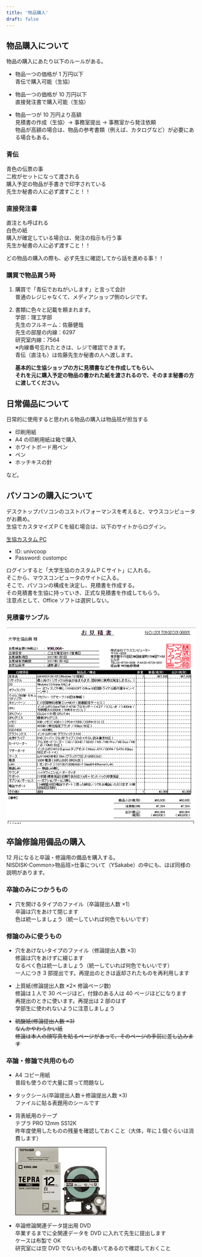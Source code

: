 ```yaml
---
title: '物品購入'
draft: false
---
```


## 物品購入について

物品の購入にあたり以下のルールがある。

- 物品一つの価格が 1 万円以下  
  青伝で購入可能（生協）

- 物品一つの価格が 10 万円以下  
  直接発注書で購入可能（生協）

- 物品一つが 10 万円より高額  
  見積書の作成（生協）→ 事務室提出 → 事務室から発注依頼  
  物品が高額の場合は、物品の参考書類（例えば、カタログなど）が必要にある場合もある。

### 青伝

青色の伝票の事  
二枚がセットになって渡される  
購入予定の物品が手書きで印字されている  
先生か秘書の人に必ず渡すこと！！

### 直接発注書

直注とも呼ばれる  
白色の紙  
購入が確定している場合は、発注の指示も行う事  
先生か秘書の人に必ず渡すこと！！

どの物品の購入の際も、必ず先生に確認してから話を進める事！！

### 購買で物品買う時

1. 購買で「青伝でおねがいします」と言って会計  
   普通のレジじゃなくて、メディアショップ側のレジです。

2. 書類に色々と記載を頼まれます。  
   学部：理工学部  
   先生のフルネーム：佐藤健哉  
   先生の部屋の内線：6297  
   研究室内線：7564  
   ※内線番号忘れたときは、レジで確認できます。  
   青伝（直注も）は佐藤先生か秘書の人へ渡します。

   **基本的に生協ショップの方に見積書などを作成してもらい、  
   それを元に購入予定の物品の書かれた紙を渡されるので、そのまま秘書の方に渡してください。**

## 日常備品について

日常的に使用すると思われる物品の購入は物品班が担当する

- 印刷用紙
- A4 の印刷用紙は箱で購入
- ホワイトボード用ペン
- ペン
- ホッチキスの針

など。

## パソコンの購入について

デスクトップパソコンのコストパフォーマンスを考えると、マウスコンピュータがお薦め。  
生協でカスタマイズＰＣを組む場合は、以下のサイトからログイン。

[生協カスタム PC](http://www.google.com/url?q=http%3A%2F%2Fcustompc.univcoop.or.jp%2F&sa=D&sntz=1&usg=AFQjCNEZbtjEbwwgcYiulYvQbnPc23yAFA)

- ID: univcoop
- Password: custompc

ログインすると「大学生協のカスタムＰＣサイト」に入れる。  
そこから、マウスコンピュータのサイトに入る。  
そこで、パソコンの構成を決定し、見積書を作成する。  
その見積書を生協に持っていき、正式な見積書を作成してもらう。  
注意点として、Office ソフトは選択しない。

### 見積書サンプル

![サンプル](mitumorisample.png)

## 卒論修論用備品の購入

12 月になると卒論・修論用の備品を購入する。  
NISDISK-Common>物品班>仕事について（YSakabe）の中にも、ほぼ同様の説明があります。

### 卒論のみにつかうもの

- 穴を開けるタイプのファイル（卒論提出人数 ×1）  
  卒論は穴をあけて閉じます  
  色は統一しましょう（統一していれば何色でもいいです）

### 修論のみに使うもの

- 穴をあけないタイプのファイル（修論提出人数 ×3）  
  修論は穴をあけずに綴じます  
  なるべく色は統一しましょう（統一していれば何色でもいいです）  
  一人につき 3 部提出です。再提出のときは返却されたものを再利用します

- 上質紙(修論提出人数 ×2× 修論ページ数)  
  修論は１人で 30 ページほど，付録のある人は 40 ページほどになります  
  再提出のときに使います。再提出は 2 部のはず  
  学部生に使われないように注意しましょう

- ~~硫酸紙(修論提出人数 ×3)  
  なんかやわらかい紙  
  修論は本人の顔写真を貼るページがあって、そのページの手前に差し込みます~~

### 卒論・修論で共用のもの

- A4 コピー用紙  
  普段も使うので大量に買って問題なし

- タックシール(卒論提出人数＋修論提出人数 ×3)  
  ファイルに貼る表題用のシールです

- 背表紙用のテープ  
  テプラ PRO 12mm SS12K  
  昨年度使用したものの残量を確認しておくこと（大体，年に１個ぐらいは消費します）

  ![テプラ](tepra.png)

- 卒論修論関連データ提出用 DVD  
  卒業するまでに全関連データを DVD に入れて先生に提出します  
  ケースは布製で OK  
  研究室には空 DVD でないものも置いてあるので確認しておくこと
